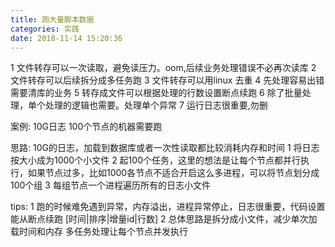 ```yaml
---
title: 跑大量脚本数据
categories: 实践
date: 2018-11-14 15:20:36
---
```



1 文件转存可以一次读取，避免读压力。oom,后续业务处理错误不必再次读库
2 文件转存可以后续拆分成多任务跑
3 文件转存可以用linux 去重
4 先处理容易出错需要清库的业务
5 转存成文件可以根据处理的行数设置断点续跑
6 除了批量处理，单个处理的逻辑也需要。处理单个异常
7 运行日志很重要,勿删

案例:
10G日志 100个节点的机器需要跑

思路:
10G的日志，加载到数据库或者一次性读取都比较消耗内存和时间
1 将日志按大小成为1000个小文件
2 起100个任务，这里的想法是让每个节点都并行执行，如果节点过多，比如1000各节点不适合开启这么多进程，可以将节点划分成100个组
3 每组节点一个进程遍历所有的日志小文件

tips:
1 跑的时候难免遇到异常，内存溢出，进程异常停止，日志很重要，代码设置能从断点续跑 [时间|排序|增量id|行数]
2 总体思路是拆分成小文件，减少单次加载时间和内存  多任务处理让每个节点并发执行